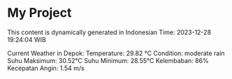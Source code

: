 # My Project

This content is dynamically generated in Indonesian Time: 2023-12-28 19:24:04 WIB


Current Weather in Depok:
Temperature: 29.82 °C
Condition:  moderate rain
Suhu Maksimum: 30.52°C
Suhu Minimum: 28.55°C
Kelembaban: 86%
Kecepatan Angin: 1.54 m/s
